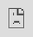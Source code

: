 ```yaml
---
title: Neo
layout: template
filename: NEO
--- 
```

<iframe src="https://bobydob.github.io/neo/" style="position:fixed; top:0; left:0; bottom:0; right:0; width:100%; height:100%; border:none; margin:0; padding:0; overflow:hidden; z-index:999999;">
    Your browser doesn't support iframes
</iframe>
